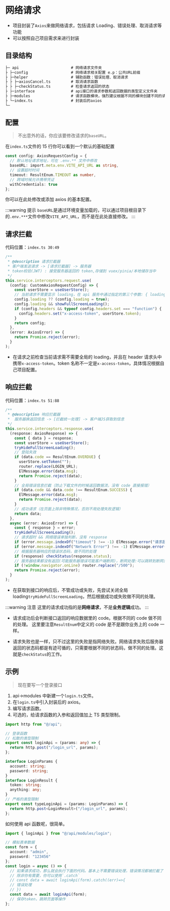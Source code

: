 # 网络请求

- 项目封装了`Axios`来做网络请求，包括请求 Loading、错误处理、取消请求等功能
- 可以按照自己项目需求来进行封装

## 目录结构

```txt
├─ api                       # 网络请求文件夹
├ ├─config                   # 网络请求相关配置 e.p：公共URL前缀
├ ├─helper                   # 辅助函数：错误处理、取消请求
├ ├ ├─axiosCancel.ts         # 取消请求函数
├ ├ ├─checkStatus.ts         # 检查请求返回的状态
├ ├─interface                # api接口的请求参数和返回数据的类型定义文件夹
├ ├─modules                  # 请求函数模块，强烈建议根据不同的模块创建不同的请求文件
├ └─index.ts                 # 封装后的axios
└─
```

## 配置

> 不出意外的话，你应该要修改请求的`baseURL`。

在`index.ts`文件的 15 行你可以看到一个默认的基础配置

```ts
const config: AxiosRequestConfig = {
  // 默认地址请求地址，可在 .env.** 文件中修改
  baseURL: import.meta.env.VITE_API_URL as string,
  // 设置超时时间
  timeout: ResultEnum.TIMEOUT as number,
  // 跨域时候允许携带凭证
  withCredentials: true
};
```

你可以在此处修改或添加 axios 的基本配置。

:::warning 提示
`baseURL`是通过环境变量加载的，可以通过项目根目录下的`.env.***`文件中修改`VITE_API_URL`，而不是在此处直接修改。
:::

## 请求拦截

代码位置：`index.ts 30:49`

```ts
/**
 * @description 请求拦截器
 * 客户端发送请求 -> [请求拦截器] -> 服务器
 * token校验(JWT) : 接受服务器返回的 token,存储到 vuex/pinia/本地储存当中
 */
this.service.interceptors.request.use(
  (config: CustomAxiosRequestConfig) => {
    const userStore = useUserStore();
    // 当前请求不需要显示 loading，在 api 服务中通过指定的第三个参数: { loading: false } 来控制
    config.loading ?? (config.loading = true);
    config.loading && showFullScreenLoading();
    if (config.headers && typeof config.headers.set === "function") {
      config.headers.set("x-access-token", userStore.token);
    }
    return config;
  },
  (error: AxiosError) => {
    return Promise.reject(error);
  }
);
```

- 在请求之前检查当前请求需不需要全局的 loading，并且在 header 请求头中携带`x-access-token`。token 名称不一定是`x-access-token`，具体情况根据自己项目配置。

## 响应拦截

代码位置：`index.ts 51:88`

```typescript
/**
 * @description 响应拦截器
 *  服务器换返回信息 -> [拦截统一处理] -> 客户端JS获取到信息
 */
this.service.interceptors.response.use(
  (response: AxiosResponse) => {
    const { data } = response;
    const userStore = useUserStore();
    tryHideFullScreenLoading();
    // 登陆失效
    if (data.code == ResultEnum.OVERDUE) {
      userStore.setToken("");
      router.replace(LOGIN_URL);
      ElMessage.error(data.msg);
      return Promise.reject(data);
    }
    // 全局错误信息拦截（防止下载文件的时候返回数据流，没有 code 直接报错）
    if (data.code && data.code !== ResultEnum.SUCCESS) {
      ElMessage.error(data.msg);
      return Promise.reject(data);
    }
    // 成功请求（在页面上除非特殊情况，否则不用处理失败逻辑）
    return data;
  },
  async (error: AxiosError) => {
    const { response } = error;
    tryHideFullScreenLoading();
    // 请求超时 && 网络错误单独判断，没有 response
    if (error.message.indexOf("timeout") !== -1) ElMessage.error("请求超时！请您稍后重试");
    if (error.message.indexOf("Network Error") !== -1) ElMessage.error("网络错误！请您稍后重试");
    // 根据服务器响应的错误状态码，做不同的处理
    if (response) checkStatus(response.status);
    // 服务器结果都没有返回(可能服务器错误可能客户端断网)，断网处理:可以跳转到断网页面
    if (!window.navigator.onLine) router.replace("/500");
    return Promise.reject(error);
  }
);
```

- 在获取到接口的响应后，不管成功或失败，先尝试关闭全局 loading`tryHideFullScreenLoading`，然后根据成功或失败做不同的处理。

:::warning 注意
这里的请求成功指的是**网络请求**，不是**业务逻辑**成功。
:::

- 请求成功后会判断接口返回的响应数据里的 code。根据不同的 code 做不同的处理。
  这里要注意`ResultEnum`中定义的 code 是不是跟你业务上的 code 一样。

- 请求失败也是一样，只不过这里的失败是指网络失败。网络请求失败后服务器返回的状态码都是有迹可循的，只需要根据不同的状态码，做不同的处理。这就是`checkStatus`的工作。

## 示例

> 现在要写一个登录接口

1. api->modules 中新建一个`login.ts`文件。
2. 在`login.ts`中引入封装后的 axios。
3. 编写请求函数。
4. 可选的，给请求函数的入参和返回值加上 TS 类型限制。

```ts
import http from "@/api";

// 登录函数
// 松散的类型限制
export const loginApi = (params: any) => {
  return http.post("/login_url", params);
};

interface LoginParams {
  account: string;
  password: string;
}
interface LoginResult {
  token: string;
  anything: any;
}
// 严格的类型限制
export const typeLoginApi = (params: LoginParams) => {
  return http.post<LoginResult>("/login_url", params);
};
```

如何使用 api 函数呢，很简单。

```ts
import { loginApi } from "@/api/modules/login";

// 模拟表单数据
const form = {
  account: "admin",
  password: "123456"
};
const login = async () => {
  // 如果请求成功，那么就会执行下面的代码。基本上不需要错误处理，错误情况都被拦截了
  // 除非你有需要，你可以使用`.catch`
  // const data = await loginApi(form).catch((err)=>{
  // 错误处理
  // })
  const data = await loginApi(form);
  // 保存token，跳转页面等操作
};
```
